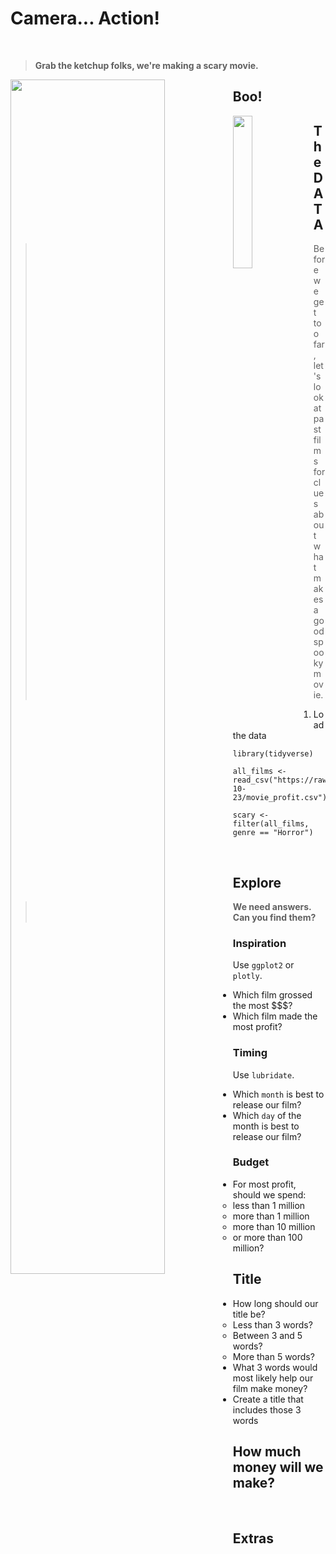 # Camera... Action!

<br>

> **Grab the ketchup folks, we're making a scary movie.**
>


<img src="https://i.pinimg.com/564x/fe/9c/32/fe9c3239eb69dbc16ee4e78bd386ebc5.jpg" align="left" width="70%">

## Boo!

<img src="https://i.pinimg.com/originals/5b/4d/6b/5b4d6be9dbe61d57eacf3e467fbb4ea8.png" width="25%" align="left" >


## The DATA

> Before we get too far, let's look at past films for clues about what makes a good spooky movie.


1. Load the data

```{r}
library(tidyverse)

all_films <- read_csv("https://raw.githubusercontent.com/rfordatascience/tidytuesday/master/data/2018/2018-10-23/movie_profit.csv")

scary <- filter(all_films, genre == "Horror")
```

<br>

## Explore

> **We need answers. Can you find them?**

### Inspiration

Use `ggplot2` or `plotly`.

- Which film grossed the most $$$?  
- Which film made the most profit?

### Timing

Use `lubridate`.

- Which `month` is best to release our film?
- Which `day` of the month is best to release our film?

### Budget

- For most profit, should we spend: 
    - less than 1 million
    - more than 1 million
    - more than 10 million
    - or more than 100 million?

## Title

- How long should our title be?
    - Less than 3 words?
    - Between 3 and 5 words?
    - More than 5 words?
- What 3 words would most likely help our film make money?
- Create a title that includes those 3 words   
   
## How much money will we make?


<br>

## Extras


